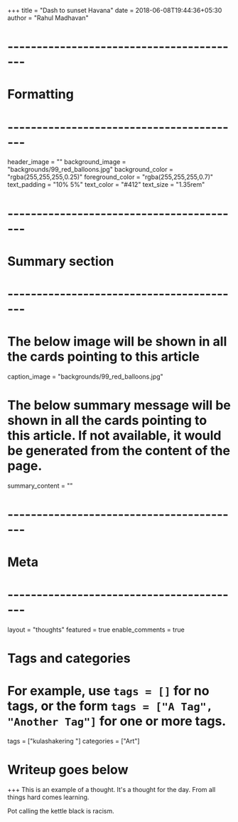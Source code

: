 +++
title = "Dash to sunset Havana"
date = 2018-06-08T19:44:36+05:30
author = "Rahul Madhavan"

# -----------------------------------------
# Formatting
# -----------------------------------------
header_image = ""
background_image = "backgrounds/99_red_balloons.jpg"
background_color = "rgba(255,255,255,0.25)"
foreground_color = "rgba(255,255,255,0.7)"
text_padding = "10% 5%"
text_color = "#412"
text_size = "1.35rem"
# -----------------------------------------
# Summary section
# -----------------------------------------
# The below image will be shown in all the cards pointing to this article
caption_image = "backgrounds/99_red_balloons.jpg"
# The below summary message will be shown in all the cards pointing to this article. If not available, it would be generated from the content of the page.
summary_content = ""
# -----------------------------------------
# Meta
# -----------------------------------------
layout = "thoughts"
featured = true
enable_comments = true

# Tags and categories
# For example, use `tags = []` for no tags, or the form `tags = ["A Tag", "Another Tag"]` for one or more tags.
tags = ["kulashakering "]
categories = ["Art"]

# Writeup goes below
+++
This is an example of a thought. It's a thought for the day. From all things hard comes learning.

Pot calling the kettle black is racism.